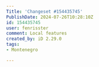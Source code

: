 ```yaml
---
Title: 'Changeset #154435745'
PublishDate: 2024-07-26T10:28:10Z
id: 154435745
user: fenrisster
comment: Local features
created_by: iD 2.29.0
tags:
- Montenegro

---
```

